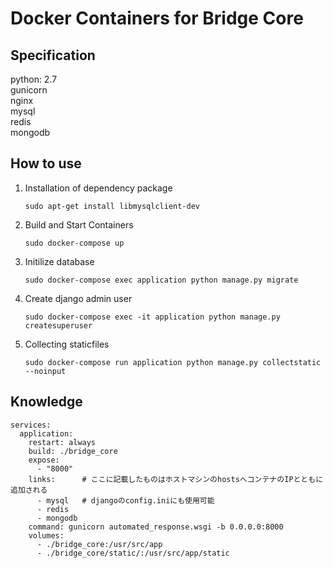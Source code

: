 # Docker Containers for Bridge Core

## Specification
python: 2.7  
gunicorn  
nginx  
mysql  
redis  
mongodb  

## How to use

1. Installation of dependency package

    ```
    sudo apt-get install libmysqlclient-dev
    ```

2. Build and Start Containers

    ```
    sudo docker-compose up
    ```

3. Initilize database

    ```
    sudo docker-compose exec application python manage.py migrate
    ```

4. Create django admin user

    ```
    sudo docker-compose exec -it application python manage.py createsuperuser
    ```

5. Collecting staticfiles

    ```
    sudo docker-compose run application python manage.py collectstatic --noinput
    ```

## Knowledge

```
services:
  application:
    restart: always
    build: ./bridge_core
    expose:
      - "8000"
    links:      # ここに記載したものはホストマシンのhostsへコンテナのIPとともに追加される
      - mysql   # djangoのconfig.iniにも使用可能
      - redis
      - mongodb
    command: gunicorn automated_response.wsgi -b 0.0.0.0:8000
    volumes:
      - ./bridge_core:/usr/src/app
      - ./bridge_core/static/:/usr/src/app/static
```
